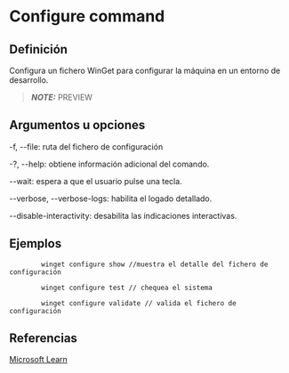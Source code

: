 # Configure command

## Definición

Configura un fichero WinGet para configurar la máquina en un entorno de desarrollo.

> **_NOTE:_** PREVIEW

## Argumentos u opciones

-f, --file: ruta del fichero de configuración

-?, --help: obtiene información adicional del comando.

--wait: espera a que el usuario pulse una tecla.

--verbose, --verbose-logs: habilita el logado detallado.

--disable-interactivity: desabilita las indicaciones interactivas.

## Ejemplos 

            winget configure show //muestra el detalle del fichero de configuración

            winget configure test // chequea el sistema

            winget configure validate // valida el fichero de configuración

## Referencias

[Microsoft Learn](https://learn.microsoft.com/en-us/windows/package-manager/winget/install)